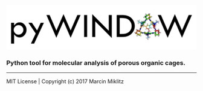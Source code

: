 ![alt tag](pyWINDOW_logo.png)
### Python tool for molecular analysis of porous organic cages.

---------------------------------------------------------------
MIT License | Copyright (c) 2017 Marcin Miklitz
